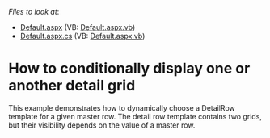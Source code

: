<!-- default file list -->
*Files to look at*:

* [Default.aspx](./CS/ConditionalDetailRowTemplate/Default.aspx) (VB: [Default.aspx.vb](./VB/ConditionalDetailRowTemplate/Default.aspx.vb))
* [Default.aspx.cs](./CS/ConditionalDetailRowTemplate/Default.aspx.cs) (VB: [Default.aspx.vb](./VB/ConditionalDetailRowTemplate/Default.aspx.vb))
<!-- default file list end -->
# How to conditionally display one or another detail grid


<p>This example demonstrates how to dynamically choose a DetailRow template for a given master row. The detail row template contains two grids, but their visibility depends on the value of a master row.</p>

<br/>


